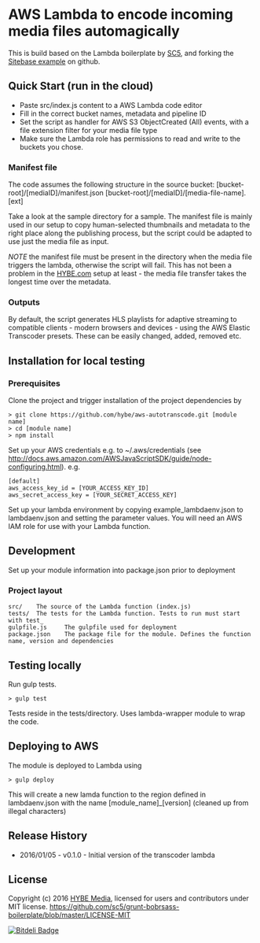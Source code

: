 # AWS Lambda to encode incoming media files automagically

This is build based on the Lambda boilerplate by [SC5](http://sc5.io/), and forking the [Sitebase example](https://gist.github.com/Sitebase/1004af7d738929d0a7f1) on github. 

## Quick Start (run in the cloud)

* Paste src/index.js content to a AWS Lambda code editor
* Fill in the correct bucket names, metadata and pipeline ID
* Set the script as handler for AWS S3 ObjectCreated (All) events, with a file extension filter for your media file type
* Make sure the Lambda role has permissions to read and write to the buckets you chose. 

### Manifest file

The code assumes the following structure in the source bucket:
    [bucket-root]/[mediaID]/manifest.json
    [bucket-root]/[mediaID]/[media-file-name].[ext]

Take a look at the sample directory for a sample. The manifest file is mainly used in our setup to copy human-selected thumbnails and metadata to the right place along the publishing process, but the script could be adapted to use just the media file as input. 

*NOTE* the manifest file must be present in the directory when the media file triggers the lambda, otherwise the script will fail. This has not been a problem in the [HYBE.com](http://hybe.com) setup at least - the media file transfer takes the longest time over the metadata.

### Outputs

By default, the script generates HLS playlists for adaptive streaming to compatible clients - modern browsers and devices - using the AWS Elastic Transcoder presets. These can be easily changed, added, removed etc. 

## Installation for local testing

### Prerequisites

Clone the project and trigger installation of the project dependencies by

    > git clone https://github.com/hybe/aws-autotranscode.git [module name]
    > cd [module name]
    > npm install

Set up your AWS credentials e.g. to ~/.aws/credentials (see http://docs.aws.amazon.com/AWSJavaScriptSDK/guide/node-configuring.html). e.g.
    
    [default]
    aws_access_key_id = [YOUR_ACCESS_KEY_ID]
    aws_secret_access_key = [YOUR_SECRET_ACCESS_KEY]

Set up your lambda environment by copying example_lambdaenv.json to lambdaenv.json and setting the parameter values. You will need an AWS IAM role for use with your Lambda function.

## Development

Set up your module information into package.json prior to deployment

### Project layout

    src/    The source of the Lambda function (index.js)
    tests/  The tests for the Lambda function. Tests to run must start with test_
    gulpfile.js     The gulpfile used for deployment
    package.json    The package file for the module. Defines the function name, version and dependencies

## Testing locally

Run gulp tests. 

    > gulp test

Tests reside in the tests/directory. Uses lambda-wrapper module to wrap the code.

## Deploying to AWS

The module is deployed to Lambda using
    
    > gulp deploy

This will create a new lamda function to the region defined in lambdaenv.json with the name [module_name]_[version] (cleaned up from illegal characters)


## Release History

* 2016/01/05 - v0.1.0 - Initial version of the transcoder lambda


## License

Copyright (c) 2016 [HYBE Media](http://hybe.com/), licensed for users and contributors under MIT license.
https://github.com/sc5/grunt-bobrsass-boilerplate/blob/master/LICENSE-MIT


[![Bitdeli Badge](https://d2weczhvl823v0.cloudfront.net/SC5/sc5-aws-lambda-boilerplate/trend.png)](https://bitdeli.com/free "Bitdeli Badge")
